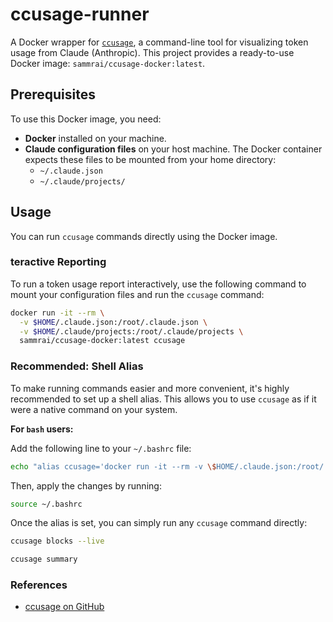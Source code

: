 # ccusage-runner

A Docker wrapper for [`ccusage`](https://www.google.com/search?q=%5Bhttps://www.npmjs.com/package/ccusage%5D\(https://www.npmjs.com/package/ccusage\)), a command-line tool for visualizing token usage from Claude (Anthropic). This project provides a ready-to-use Docker image: `sammrai/ccusage-docker:latest`.


## Prerequisites

To use this Docker image, you need:

  - **Docker** installed on your machine.
  - **Claude configuration files** on your host machine. The Docker container expects these files to be mounted from your home directory:
      - `~/.claude.json`
      - `~/.claude/projects/`


## Usage

You can run `ccusage` commands directly using the Docker image.

### teractive Reporting

To run a token usage report interactively, use the following command to mount your configuration files and run the `ccusage` command:

```bash
docker run -it --rm \
  -v $HOME/.claude.json:/root/.claude.json \
  -v $HOME/.claude/projects:/root/.claude/projects \
  sammrai/ccusage-docker:latest ccusage
```


### Recommended: Shell Alias

To make running commands easier and more convenient, it's highly recommended to set up a shell alias. This allows you to use `ccusage` as if it were a native command on your system.

**For `bash` users:**

Add the following line to your `~/.bashrc` file:

```bash
echo "alias ccusage='docker run -it --rm -v \$HOME/.claude.json:/root/.claude.json -v \$HOME/.claude/projects:/root/.claude/projects sammrai/ccusage-docker:latest ccusage'" >> ~/.bashrc
```

Then, apply the changes by running:

```bash
source ~/.bashrc
```

Once the alias is set, you can simply run any `ccusage` command directly:

```bash
ccusage blocks --live
```

```bash
ccusage summary
```


### References

  - [ccusage on GitHub](https://github.com/ryoppippi/ccusage)
